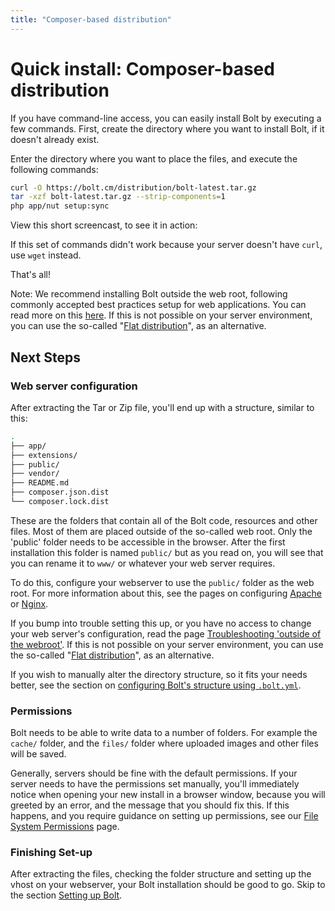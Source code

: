 ```yaml
---
title: "Composer-based distribution"
---
```

Quick install: Composer-based distribution
==========================================

If you have command-line access, you can easily install Bolt by executing a few
commands. First, create the directory where you want to install Bolt, if it
doesn't already exist.

Enter the directory where you want to place the files, and execute the
following commands:

```bash
curl -O https://bolt.cm/distribution/bolt-latest.tar.gz
tar -xzf bolt-latest.tar.gz --strip-components=1
php app/nut setup:sync
```

View this short screencast, to see it in action:

<script type="text/javascript" src="https://asciinema.org/a/5qjomjhlm4421lzvqfy29phl7.js" id="asciicast-5qjomjhlm4421lzvqfy29phl7" async></script>

If this set of commands didn't work because your server doesn't have `curl`,
use `wget` instead.

That's all!

Note: We recommend installing Bolt outside the web root, following commonly
accepted best practices setup for web applications. You can read more on this
[here][outside-why]. If this is not possible on your server environment, you
can use the so-called "[Flat distribution][flat]", as an alternative.

Next Steps
----------

### Web server configuration

After extracting the Tar or Zip file, you'll end up with a structure, similar
to this:

```bash
.
├── app/
├── extensions/
├── public/
├── vendor/
├── README.md
├── composer.json.dist
└── composer.lock.dist
```

These are the folders that contain all of the Bolt code, resources and other
files. Most of them are placed outside of the so-called web root. Only the
'public' folder needs to be accessible in the browser. After the first
installation this folder is named  `public/` but as you read on, you will see
that you can rename it to `www/` or whatever your web server requires.

To do this, configure your webserver to use the `public/` folder as the
web root. For more information about this, see the pages on configuring
[Apache][apache] or [Nginx][nginx].

If you bump into trouble setting this up, or you have no access to change your
web server's configuration, read the page
[Troubleshooting 'outside of the webroot'][webroot]. If this is not possible on
your server environment, you can use the so-called "[Flat distribution][flat]",
as an alternative.

If you wish to manually alter the directory structure, so it fits your needs
better, see the section on [configuring Bolt's structure using
`.bolt.yml`][bolt-yml].

### Permissions

Bolt needs to be able to write data to a number of folders. For example the
`cache/` folder, and the `files/` folder where uploaded images and other files
will be saved.

Generally, servers should be fine with the default permissions.
If your server needs to have the permissions set manually, you'll immediately
notice when opening your new install in a browser window, because you will
greeted by an error, and the message that you should fix this. If this happens,
and you require guidance on setting up permissions, see our
[File System Permissions](permissions) page.


### Finishing Set-up

After extracting the files, checking the folder structure and setting up the
vhost on your webserver, your Bolt installation should be good to go. Skip
to the section [Setting up Bolt](../configuration/introduction).

[apache]: ../installation/webserver/apache
[nginx]: ../installation/webserver/nginx
[webroot]: ../howto/troubleshooting-outside-webroot
[outside-why]: ../howto/troubleshooting-outside-webroot#what-s-the-point-of-doing-this
[flat]: ../howto/troubleshooting-outside-webroot#option-2-use-the-flat-structure-distribution
[bolt-yml]: ../extensions/custom-bootstrapping#the-basics-of-configuring-a-bolt-application